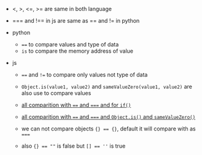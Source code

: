 - <, >, <=, >= are same in both language
- === and !== in js are same as == and != in python

- python
    - `==` to compare values and type of data
    - `is` to compare the memory address of value
   
- js
    - `==` and `!=` to compare only values not type of data
    - `Object.is(value1, value2)` and `sameValueZero(value1, value2)` are also use to compare values
    - [all comparition with `==` and `===` and for `if()`](https://dorey.github.io/JavaScript-Equality-Table/)
    - [all comparition with `==` and `===` and `Object.is()` and `sameValueZero()`](https://developer.mozilla.org/en-US/docs/Web/JavaScript/Equality_comparisons_and_sameness#comparing_equality_methods)


    - we can not compare objects `{} == {}`, default it will compare with as `===`
    - also `{} == ""` is false but `[] == ''` is true